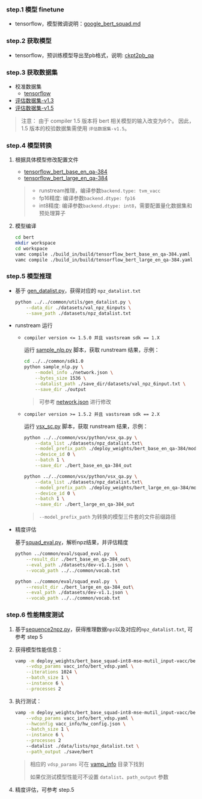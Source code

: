 ### step.1 模型 finetune
-  tensorflow，模型微调说明：[google_bert_squad.md](./source_code/finetune/google_bert_squad.md)

### step.2 获取模型
- tensorflow，预训练模型导出至pb格式，说明: [ckpt2pb_qa](./source_code/pretrain_model/README.md)

### step.3 获取数据集
- 校准数据集
    - [tensorflow](https://drive.google.com/drive/folders/1SyKRdnVrWtVjUMCDy210axFqq90Tqqcm)
- [评估数据集-v1.3](https://drive.google.com/drive/folders/1vEbJLCrp-xjzmk31CwMrMy5xeo9DmUGj)
- [评估数据集-v1.5](https://drive.google.com/drive/folders/1TmA2Ck6CM7PNOL_2P75-aRO78y2NJ7DH)

> 注意： 由于 compiler 1.5 版本将 bert 相关模型的输入改变为6个。 因此，1.5 版本的校验数据集需使用 `评估数据集-v1.5`。

### step.4 模型转换
1. 根据具体模型修改配置文件
   - [tensorflow_bert_base_en_qa-384](./build_in/build/tensorflow_bert_base_en_qa-384.yaml)
   - [tensorflow_bert_large_en_qa-384](./build_in/build/tensorflow_bert_large_en_qa-384.yaml)

    > - runstream推理，编译参数`backend.type: tvm_vacc`
    > - fp16精度: 编译参数`backend.dtype: fp16`
    > - int8精度: 编译参数`backend.dtype: int8`，需要配置量化数据集和预处理算子

2. 模型编译
    ```bash
    cd bert
    mkdir workspace
    cd workspace
    vamc compile ./build_in/build/tensorflow_bert_base_en_qa-384.yaml
    vamc compile ./build_in/build/tensorflow_bert_large_en_qa-384.yaml
    ```

### step.5 模型推理
- 基于 [gen_datalist.py](../../common/utils/gen_datalist.py)，获得对应的 `npz_datalist.txt`

   ```bash
   python ../../common/utils/gen_datalist.py \
       --data_dir ./datasets/val_npz_6inputs \
       --save_path ./datasets/npz_datalist.txt
   ```

- runstream 运行
  - `compiler version <= 1.5.0 并且 vastsream sdk == 1.X`

    运行 [sample_nlp.py](../../common/sdk1.0/sample_nlp.py) 脚本，获取 runstream 结果，示例：

    ```bash
    cd ../../common/sdk1.0
    python sample_nlp.py \
        --model_info ./network.json \
        --bytes_size 1536 \
        --datalist_path ./save_dir/datasets/val_npz_6input.txt \
        --save_dir ./output
    ```

    > 可参考 [network.json](../../common/sdk1.0/network.json) 进行修改

  - `compiler version >= 1.5.2 并且 vastsream sdk == 2.X`

    运行 [vsx_sc.py](../../common/vsx/python/vsx_qa.py) 脚本，获取 runstream 结果，示例：

    ```bash
    python ../../common/vsx/python/vsx_qa.py \
        --data_list ./datasets/npz_datalist.txt\
        --model_prefix_path ./deploy_weights/bert_base_en_qa-384/mod \
        --device_id 0 \
        --batch 1 \
        --save_dir ./bert_base_en_qa-384_out

    python ../../common/vsx/python/vsx_qa.py \
        --data_list ./datasets/npz_datalist.txt\
        --model_prefix_path ./deploy_weights/bert_large_en_qa-384/mod \
        --device_id 0 \
        --batch 1 \
        --save_dir ./bert_large_en_qa-384_out
    ```

    > `--model_prefix_path` 为转换的模型三件套的文件前缀路径

- 精度评估

   基于[squad_eval.py](../../common/eval/squad_eval.py)，解析npz结果，并评估精度
   ```bash
   python ../common/eval/squad_eval.py  \
       --result_dir ./bert_base_en_qa-384_out\
       --eval_path ./datasets/dev-v1.1.json \
       --vocab_path ../../common/vocab.txt

   python ../common/eval/squad_eval.py  \
       --result_dir ./bert_large_en_qa-384_out\
       --eval_path ./datasets/dev-v1.1.json \
       --vocab_path ../../common/vocab.txt
   ```

### step.6 性能精度测试
1. 基于[sequence2npz.py](../../common/utils/sequence2npz.py)，获得推理数据`npz`以及对应的`npz_datalist.txt`, 可参考 step 5

2. 获得模型性能信息：

    ```bash
   vamp -m deploy_weights/bert_base_squad-int8-mse-mutil_input-vacc/bert_base_squad \
        --vdsp_params vacc_info/bert_vdsp.yaml \
        --iterations 1024 \
        --batch_size 1 \
        --instance 6 \
        --processes 2
    ```

3. 执行测试：

    ```bash
    vamp -m deploy_weights/bert_base_squad-int8-mse-mutil_input-vacc/bert_base_squad \
        --vdsp_params vacc_info/bert_vdsp.yaml \
        --hwconfig vacc_info/hw_config.json \
        --batch_size 1 \
        --instance 6 \
        --processes 2
        --datalist ./data/lists/npz_datalist.txt \
        --path_output ./save/bert
    ```

    > 相应的 `vdsp_params`  可在 [vamp_info](../../common/vamp_info/) 目录下找到
    >
    > 如果仅测试模型性能可不设置 `datalist`、`path_output` 参数
    
4. 精度评估，可参考 step.5